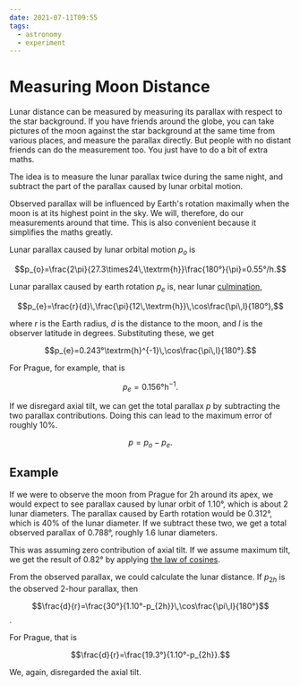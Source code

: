 ```yaml
---
date: 2021-07-11T09:55
tags:
  - astronomy
  - experiment
---
```


# Measuring Moon Distance

Lunar distance can be measured by measuring its parallax with respect to the star background. If you have friends around the globe, you can take pictures of the moon against the star background at the same time from various places, and measure the parallax directly. But people with no distant friends can do the measurement too. You just have to do a bit of extra maths.

The idea is to measure the lunar parallax twice during the same night, and subtract the part of the parallax caused by lunar orbital motion.

Observed parallax will be influenced by Earth's rotation maximally when the moon is at its highest point in the sky. We will, therefore, do our measurements around that time. This is also convenient because it simplifies the maths greatly.

Lunar parallax caused by lunar orbital motion $p_o$ is

$$p_{o}=\frac{2\pi}{27.3\times24\,\textrm{h}}\frac{180°}{\pi}=0.55°/h.$$

Lunar parallax caused by earth rotation $p_e$ is, near lunar [culmination](https://en.wikipedia.org/wiki/Culmination),

$$p_{e}=\frac{r}{d}\,\frac{\pi}{12\,\textrm{h}}\,\cos\frac{\pi\,l}{180°},$$

where $r$ is the Earth radius, $d$ is the distance to the moon, and $l$ is the observer latitude in degrees. Substituting these, we get

$$p_{e}=0.243°\textrm{h}^{-1}\,\cos\frac{\pi\,l}{180°}.$$

For Prague, for example, that is

$$p_{e}=0.156°\textrm{h}^{-1}.$$

If we disregard axial tilt, we can get the total parallax $p$ by subtracting the two parallax contributions. Doing this can lead to the maximum error of roughly 10%.

$$p=p_o-p_e.$$

## Example

If we were to observe the moon from Prague for 2h around its apex, we would expect to see parallax caused by lunar orbit of $1.10°$, which is about 2 lunar diameters. The parallax caused by Earth rotation would be $0.312°$, which is 40% of the lunar diameter. If we subtract these two, we get a total observed parallax of $0.788°$, roughly 1.6 lunar diameters.

This was assuming zero contribution of axial tilt. If we assume maximum tilt, we get the result of $0.82°$ by applying [the law of cosines](https://en.wikipedia.org/wiki/Law_of_cosines).

From the observed parallax, we could calculate the lunar distance. If $p_{2h}$ is the observed 2-hour parallax, then

$$\frac{d}{r}=\frac{30°}{1.10°-p_{2h}}\,\cos\frac{\pi\,l}{180°}$$.

For Prague, that is

$$\frac{d}{r}=\frac{19.3°}{1.10°-p_{2h}}.$$

We, again, disregarded the axial tilt.

